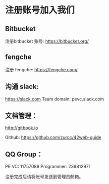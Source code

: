 # 注册账号加入我们

Bitbucket
---------
注册bitbucket
账号: https://bitbucket.org/

fengche
--------
注册 fengche:
https://fengche.com/

沟通 slack:
----------
https://slack.com
Team domain: pevc.slack.com

文档管理：
----------
http://gitbook.io

Github: https://github.com/zuroc/42web-guide

QQ Group：
---------
PE.VC: 11757089
Programmer: 239812971

注册完成后请将账号发送到管理员邮箱。
